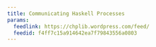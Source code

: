 ```yaml
---
title: Communicating Haskell Processes
params:
  feedlink: https://chplib.wordpress.com/feed/
  feedid: f4ff7c15a914642ea7f79843556a0803
---
```

